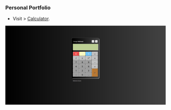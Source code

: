 ### Personal Portfolio

- Visit > [Calculator](https://ugurkarakurt.github.io/Frontend-Challanges/Calculator/).

![image info](assets/images/screenshot.png)

